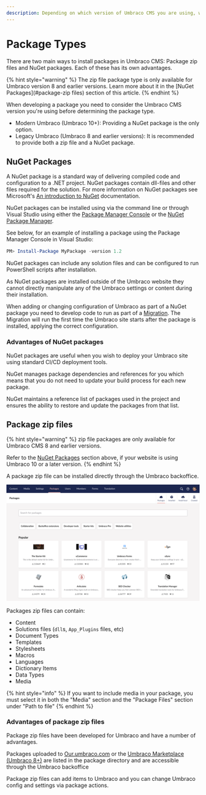 ```yaml
---
description: Depending on which version of Umbraco CMS you are using, we distinguish between two package types, NuGet packages, and Package ZIP files.
---
```


# Package Types

There are two main ways to install packages in Umbraco CMS: Package zip files and NuGet packages. Each of these has its own advantages.

{% hint style="warning" %}
The zip file package type is only available for Umbraco version 8 and earlier versions. Learn more about it in the [NuGet Packages](#package-zip files) section of this article.
{% endhint %}

When developing a package you need to consider the Umbraco CMS version you're using before determining the package type.

* Modern Umbraco (Umbraco 10+): Providing a NuGet package is the only option.
* Legacy Umbraco (Umbraco 8 and earlier versions): It is recommended to provide both a zip file and a NuGet package.

## NuGet Packages

A NuGet package is a standard way of delivering compiled code and configuration to a .NET project. NuGet packages contain dll-files and other files required for the solution. For more information on NuGet packages see Microsoft's [An introduction to NuGet](https://docs.microsoft.com/en-us/nuget/what-is-nuget) documentation.

NuGet packages can be installed using via the command line or through Visual Studio using either the [Package Manager Console](https://docs.microsoft.com/en-us/nuget/consume-packages/install-use-packages-powershell) or the [NuGet Package Manager](https://learn.microsoft.com/en-us/nuget/consume-packages/install-use-packages-visual-studio).

See below, for an example of installing a package using the Package Manager Console in Visual Studio:

```powershell
PM> Install-Package MyPackage -version 1.2
```

NuGet packages can include any solution files and can be configured to run PowerShell scripts after installation.

As NuGet packages are installed outside of the Umbraco website they cannot directly manipulate any of the Umbraco settings or content during their installation.

When adding or changing configuration of Umbraco as part of a NuGet package you need to develop code to run as part of a [Migration](../database.md). The Migration will run the first time the Umbraco site starts after the package is installed, applying the correct configuration.

### Advantages of NuGet packages

NuGet packages are useful when you wish to deploy your Umbraco site using standard CI/CD deployment tools.

NuGet manages package dependencies and references for you which means that you do not need to update your build process for each new package.

NuGet maintains a reference list of packages used in the project and ensures the ability to restore and update the packages from that list.

## Package zip files

{% hint style="warning" %}
zip file packages are only available for Umbraco CMS 8 and earlier versions.

Refer to the [NuGet Packages](#nuget-packages) section above, if your website is using Umbraco 10 or a later version.
{% endhint %}

A package zip file can be installed directly through the Umbraco backoffice.

![Zip packages can be installed via the Umbraco backoffice package section](images/backoffice-package-section.png)

Packages zip files can contain:

* Content
* Solutions files (`dll`s, `App_Plugins` files, etc)
* Document Types
* Templates
* Stylesheets
* Macros
* Languages
* Dictionary Items
* Data Types
* Media

{% hint style="info" %}
If you want to include media in your package, you must select it in both the "Media" section and the "Package Files" section under "Path to file"
{% endhint %}

### Advantages of package zip files

Package zip files have been developed for Umbraco and have a number of advantages.

Packages uploaded to [Our.umbraco.com](https://our.umbraco.com/packages/) or the [Umbraco Marketplace (Umbraco 8+)](https://marketplace.umbraco.com/) are listed in the package directory and are accessible through the Umbraco backoffice

Package zip files can add items to Umbraco and you can change Umbraco config and settings via package actions.
